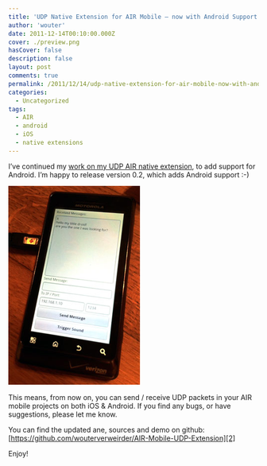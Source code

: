 ```yaml
---
title: 'UDP Native Extension for AIR Mobile – now with Android Support!'
author: 'wouter'
date: 2011-12-14T00:10:00.000Z
cover: ./preview.png
hasCover: false
description: false
layout: post
comments: true
permalink: /2011/12/14/udp-native-extension-for-air-mobile-now-with-android-support/
categories:
  - Uncategorized
tags:
  - AIR
  - android
  - iOS
  - native extensions
---
```

I’ve continued my [work on my UDP AIR native extension][1], to add support for Android. I’m happy to release version 0.2, which adds Android support :-)

![UDP extension on Android](/wp-content/uploads/2011/12/droid.jpg "UDP extension on Android")

This means, from now on, you can send / receive UDP packets in your AIR mobile projects on both iOS & Android. If you find any bugs, or have suggestions, please let me know.

You can find the updated ane, sources and demo on github: [https://github.com/wouterverweirder/AIR-Mobile-UDP-Extension][2]

Enjoy!

 [1]: /2011/12/10/udp-in-air-for-ios-using-a-native-extension/		"UDP extension iOS"
 [2]: https://github.com/wouterverweirder/AIR-Mobile-UDP-Extension 	"Sources on Github"